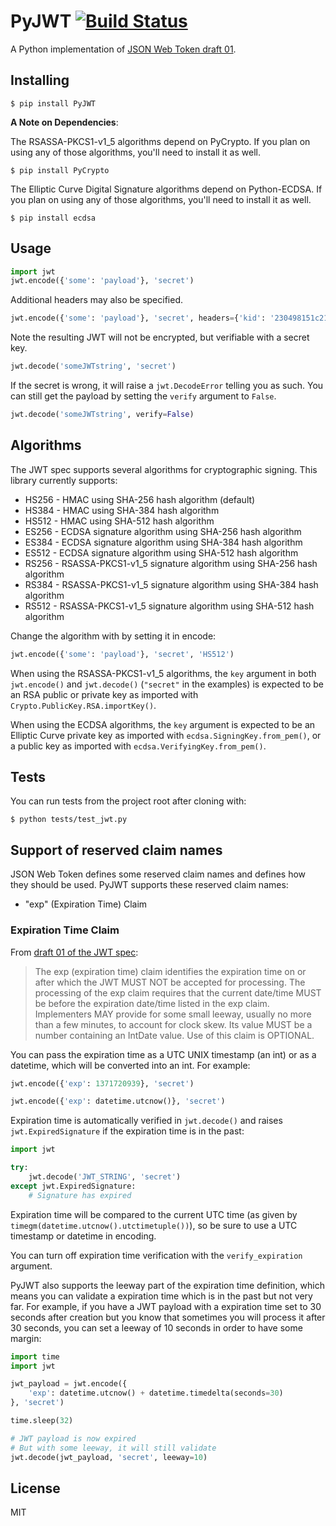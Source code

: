 # PyJWT [![Build Status](https://travis-ci.org/progrium/pyjwt.png?branch=master)](https://travis-ci.org/progrium/pyjwt)

A Python implementation of [JSON Web Token draft 01](http://self-issued.info/docs/draft-jones-json-web-token-01.html).

## Installing

```
$ pip install PyJWT
```

**A Note on Dependencies**:

The RSASSA-PKCS1-v1_5 algorithms depend on PyCrypto. If you plan on
using any of those algorithms, you'll need to install it as well.

```
$ pip install PyCrypto
```

The Elliptic Curve Digital Signature algorithms depend on Python-ECDSA. If
you plan on using any of those algorithms, you'll need to install it as well.

```
$ pip install ecdsa
```

## Usage

```python
import jwt
jwt.encode({'some': 'payload'}, 'secret')
```

Additional headers may also be specified.

```python
jwt.encode({'some': 'payload'}, 'secret', headers={'kid': '230498151c214b788dd97f22b85410a5'})
```

Note the resulting JWT will not be encrypted, but verifiable with a secret key.

```python
jwt.decode('someJWTstring', 'secret')
```

If the secret is wrong, it will raise a `jwt.DecodeError` telling you as such.
You can still get the payload by setting the `verify` argument to `False`.

```python
jwt.decode('someJWTstring', verify=False)
```

## Algorithms

The JWT spec supports several algorithms for cryptographic signing. This library
currently supports:

* HS256 - HMAC using SHA-256 hash algorithm (default)
* HS384 - HMAC using SHA-384 hash algorithm
* HS512 - HMAC using SHA-512 hash algorithm
* ES256 - ECDSA signature algorithm using SHA-256 hash algorithm
* ES384 - ECDSA signature algorithm using SHA-384 hash algorithm
* ES512 - ECDSA signature algorithm using SHA-512 hash algorithm
* RS256 - RSASSA-PKCS1-v1_5 signature algorithm using SHA-256 hash algorithm
* RS384 - RSASSA-PKCS1-v1_5 signature algorithm using SHA-384 hash algorithm
* RS512 - RSASSA-PKCS1-v1_5 signature algorithm using SHA-512 hash algorithm

Change the algorithm with by setting it in encode:

```python
jwt.encode({'some': 'payload'}, 'secret', 'HS512')
```

When using the RSASSA-PKCS1-v1_5 algorithms, the `key` argument in both
`jwt.encode()` and `jwt.decode()` (`"secret"` in the examples) is expected to
be an RSA public or private key as imported with `Crypto.PublicKey.RSA.importKey()`.

When using the ECDSA algorithms, the `key` argument is expected to
be an Elliptic Curve private key as imported with `ecdsa.SigningKey.from_pem()`,
or a public key as imported with `ecdsa.VerifyingKey.from_pem()`.

## Tests

You can run tests from the project root after cloning with:

```
$ python tests/test_jwt.py
```

## Support of reserved claim names

JSON Web Token defines some reserved claim names and defines how they should be
used. PyJWT supports these reserved claim names:

 - "exp" (Expiration Time) Claim

### Expiration Time Claim

From [draft 01 of the JWT spec](http://self-issued.info/docs/draft-jones-json-web-token-01.html#ReservedClaimName):

> The exp (expiration time) claim identifies the expiration time on or after
> which the JWT MUST NOT be accepted for processing. The processing of the exp
> claim requires that the current date/time MUST be before the expiration
> date/time listed in the exp claim. Implementers MAY provide for some small
> leeway, usually no more than a few minutes, to account for clock skew. Its
> value MUST be a number containing an IntDate value. Use of this claim is
> OPTIONAL.

You can pass the expiration time as a UTC UNIX timestamp (an int) or as a
datetime, which will be converted into an int. For example:

```python
jwt.encode({'exp': 1371720939}, 'secret')

jwt.encode({'exp': datetime.utcnow()}, 'secret')
```

Expiration time is automatically verified in `jwt.decode()` and raises
`jwt.ExpiredSignature` if the expiration time is in the past:

```python
import jwt

try:
    jwt.decode('JWT_STRING', 'secret')
except jwt.ExpiredSignature:
    # Signature has expired
```

Expiration time will be compared to the current UTC time (as given by
`timegm(datetime.utcnow().utctimetuple())`), so be sure to use a UTC timestamp
or datetime in encoding.

You can turn off expiration time verification with the `verify_expiration` argument.

PyJWT also supports the leeway part of the expiration time definition, which
means you can validate a expiration time which is in the past but not very far.
For example, if you have a JWT payload with a expiration time set to 30 seconds
after creation but you know that sometimes you will process it after 30 seconds,
you can set a leeway of 10 seconds in order to have some margin:

```python
import time
import jwt

jwt_payload = jwt.encode({
    'exp': datetime.utcnow() + datetime.timedelta(seconds=30)
}, 'secret')

time.sleep(32)

# JWT payload is now expired
# But with some leeway, it will still validate
jwt.decode(jwt_payload, 'secret', leeway=10)
```

## License

MIT
